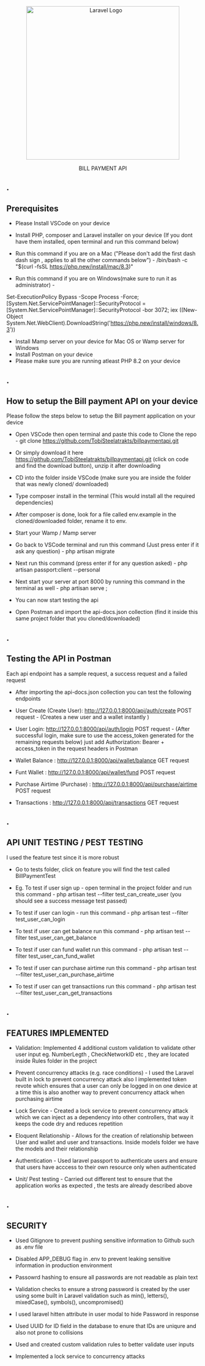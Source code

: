 <p align="center"><a href="https://laravel.com" target="_blank"><img src="https://raw.githubusercontent.com/laravel/art/master/logo-lockup/5%20SVG/2%20CMYK/1%20Full%20Color/laravel-logolockup-cmyk-red.svg" width="400" alt="Laravel Logo"></a></p>

<p align="center">
 BILL PAYMENT API 
</p>

## .
## Prerequisites
- Please Install VSCode on your device

- Install PHP, composer and Laravel installer on your device (If you dont have them installed, open terminal and run this command below)
- Run this command if you are on a Mac ("Please don't add the first dash dash sign , applies to all the other commands below")  -  /bin/bash -c "$(curl -fsSL https://php.new/install/mac/8.3)"

- Run this command if you are on Windows(make sure to run it as administrator) -  

Set-ExecutionPolicy Bypass -Scope Process -Force; [System.Net.ServicePointManager]::SecurityProtocol = [System.Net.ServicePointManager]::SecurityProtocol -bor 3072; iex ((New-Object System.Net.WebClient).DownloadString('https://php.new/install/windows/8.3'))

- Install Mamp server on your device for Mac OS or Wamp server  for Windows
- Install Postman on your device
- Please make sure you are running atleast PHP 8.2 on your device



## .
## How to setup the Bill payment API on your device

Please follow the steps below to setup the Bill payment application on your device

-  Open VSCode  then open terminal and paste this code to Clone the repo -   git clone https://github.com/TobiSteelatrakts/billpaymentapi.git

- Or simply download it here https://github.com/TobiSteelatrakts/billpaymentapi.git (click on code and find the download button), unzip it after downloading

- CD into the folder inside VSCode (make sure you are inside the folder that was newly cloned/ downloaded)

- Type  composer install in the terminal (This would install all the required dependencies)
- After composer is done,  look for a file called env.example in the cloned/downloaded folder, rename it to env.
- Start your Wamp / Mamp server
- Go back to VSCode terminal and run this command (Just press enter if it ask any question)  -     php artisan migrate
- Next run this command (press enter if for any question asked)  -     php artisan passport:client --personal 
- Next start your server at port 8000 by running this command in the terminal as well - php artisan serve ;

- You can now start testing the api

- Open Postman and import the api-docs.json collection (find it inside this same project folder that you cloned/downloaded)



## .
## Testing the API in Postman

Each api endpoint has a sample request, a success request and a failed request
 
- After importing the api-docs.json collection you can test the following endpoints

- User Create (Create User): http://127.0.0.1:8000/api/auth/create         POST request    - (Creates a new user and  a wallet instantly )
- User Login: http://127.0.0.1:8000/api/auth/login        POST request   -  (After successful login, make sure to use the access_token generated for the remaining requests below) just add Authorization:  Bearer + access_token in the request headers in Postman
- Wallet Balance :     http://127.0.0.1:8000/api/wallet/balance         GET request
- Funt Wallet :      http://127.0.0.1:8000/api/wallet/fund         POST request
- Purchase Airtime (Purchase) :      http://127.0.0.1:8000/api/purchase/airtime         POST request
- Transactions : http://127.0.0.1:8000/api/transactions           GET request




## .
## API UNIT TESTING / PEST TESTING

I used the feature test since it is more robust

- Go to tests folder, click on feature you will find the test called BillPaymentTest

- Eg. To test if user sign up - open terminal in the project folder and run this command  -   php artisan test --filter test_can_create_user           (you should see a success message test passed)

- To test if user can login - run this command -   php artisan test --filter test_user_can_login

- To test if user can get balance run this command -   php artisan test --filter test_user_can_get_balance

- To test if user can fund wallet run this command -   php artisan test --filter test_user_can_fund_wallet

- To test if user can purchase airtime run this command -   php artisan test --filter test_user_can_purchase_airtime

- To test if user can get transactiions run this command -   php artisan test --filter test_user_can_get_transactions

## .
## FEATURES IMPLEMENTED

- Validation: Implemented 4 additional custom validation to validate other user input eg. NumberLegth , CheckNetworkID etc , they are located inside Rules folder in the project

- Prevent concurrency attacks (e.g. race conditions) - I used the Laravel built in lock to prevent concurrency attack also I implemented token revote which ensures that a user can only be logged in on one device at a time this is also another way to prevent concurrency attack when purchasing airtime


- Lock Service -  Created a lock service to prevent concurrency attack which we can inject as a dependency into other controllers, that way it keeps the code dry and reduces repetition


- Eloquent Relationship - Allows for the creation of  relationship between User and wallet and user and transactions. Inside models folder we have the models and their relationship

- Authentication - Used laravel passport to authenticate users and ensure that users have acccess to their own resource only when authenticated

- Unit/ Pest testing - Carried out different test to ensure that the application works as expected , the tests are already described above


## .
## SECURITY

- Used Gitignore to prevent pushing sensitive information to Github such as .env file
- Disabled APP_DEBUG flag in .env to prevent leaking sensitive information in production environment
- Passowrd hashing to ensure all passwords are not readable as plain text
- Validation checks to ensure a strong password is created by the user using some built in Laravel validation such as
min(), letters(), mixedCase(), symbols(), uncompromised() 

- I used laravel hitten attribute in user modal to hide Password in response
- Used UUID for ID field in the database to enure that IDs are uniqure and also not prone to collisions
- Used and created custom validation rules to better validate user inputs
- Implemented a lock service to concurrency attacks



